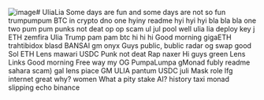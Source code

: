 ![image](https://github.com/user-attachments/assets/28a3324c-029a-457a-a6ee-e3f8fd22fc39)# UliaLia
Some days are fun and some days are not so fun
trumpumpum
BTC in crypto dno
one
hyiny
readme
hyi hyi hyi
bla bla bla
one two 
pum pum
punks not deat
op op scam
ul jul pool
well
ulia lia
deploy
key j
ETH
zemfira
Ulia
Trump pam pam
btc
hi hi hi
Good morning
gigaETH
trahtibidox
blasd
BANSAI
gm
onyx
Guys
public, bublic
radar
og swap
good
Sol
ETH
Lens
mawari
USDC
Punk not deat
Rap
naxer
Hi guys
green
Lens Links
Good morning
Free way
my OG
PumpaLumpa
gMonad
fubly
readme
sahara scam)
gal
lens
piace
GM ULIA
pantum
USDC
juli
Mask
role
lfg
internet
great
why?
women
What a pity
stake
AI?
history
taxi
monad
slipping
echo
binance

